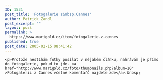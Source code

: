 ```yaml
---
ID: 1531
post_title: 'Fotogalerie z&nbsp;Cannes'
author: Patrick Zandl
post_excerpt: ""
layout: post
permalink: >
  https://www.marigold.cz/item/fotogalerie-z-cannes
published: true
post_date: 2005-02-15 08:41:42
---
```

	<p>Protože nestíhám fotky posílat v nějakém článku, nahrávám je přímo do fotogalerie, pokud to jde. <a href="http://www.marigold.cz/foto/thumbnails.php?album=10" >Fotogalerii z Cannes včetně komentářů najdete zde</a>.&nbsp;
</p>